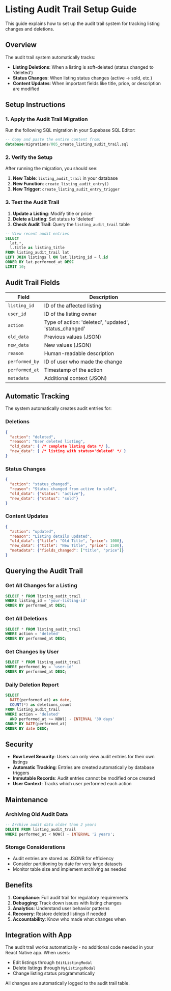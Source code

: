 # Listing Audit Trail Setup Guide

This guide explains how to set up the audit trail system for tracking listing changes and deletions.

## Overview

The audit trail system automatically tracks:
- **Listing Deletions**: When a listing is soft-deleted (status changed to 'deleted')
- **Status Changes**: When listing status changes (active → sold, etc.)
- **Content Updates**: When important fields like title, price, or description are modified

## Setup Instructions

### 1. Apply the Audit Trail Migration

Run the following SQL migration in your Supabase SQL Editor:

```sql
-- Copy and paste the entire content from:
database/migrations/005_create_listing_audit_trail.sql
```

### 2. Verify the Setup

After running the migration, you should see:

1. **New Table**: `listing_audit_trail` in your database
2. **New Function**: `create_listing_audit_entry()`
3. **New Trigger**: `create_listing_audit_entry_trigger`

### 3. Test the Audit Trail

1. **Update a Listing**: Modify title or price
2. **Delete a Listing**: Set status to 'deleted'
3. **Check Audit Trail**: Query the `listing_audit_trail` table

```sql
-- View recent audit entries
SELECT 
  lat.*,
  l.title as listing_title
FROM listing_audit_trail lat
LEFT JOIN listings l ON lat.listing_id = l.id
ORDER BY lat.performed_at DESC
LIMIT 10;
```

## Audit Trail Fields

| Field | Description |
|-------|-------------|
| `listing_id` | ID of the affected listing |
| `user_id` | ID of the listing owner |
| `action` | Type of action: 'deleted', 'updated', 'status_changed' |
| `old_data` | Previous values (JSON) |
| `new_data` | New values (JSON) |
| `reason` | Human-readable description |
| `performed_by` | ID of user who made the change |
| `performed_at` | Timestamp of the action |
| `metadata` | Additional context (JSON) |

## Automatic Tracking

The system automatically creates audit entries for:

### Deletions
```json
{
  "action": "deleted",
  "reason": "User deleted listing",
  "old_data": { /* complete listing data */ },
  "new_data": { /* listing with status='deleted' */ }
}
```

### Status Changes
```json
{
  "action": "status_changed", 
  "reason": "Status changed from active to sold",
  "old_data": {"status": "active"},
  "new_data": {"status": "sold"}
}
```

### Content Updates
```json
{
  "action": "updated",
  "reason": "Listing details updated", 
  "old_data": {"title": "Old Title", "price": 1000},
  "new_data": {"title": "New Title", "price": 1500},
  "metadata": {"fields_changed": ["title", "price"]}
}
```

## Querying the Audit Trail

### Get All Changes for a Listing
```sql
SELECT * FROM listing_audit_trail 
WHERE listing_id = 'your-listing-id'
ORDER BY performed_at DESC;
```

### Get All Deletions
```sql
SELECT * FROM listing_audit_trail 
WHERE action = 'deleted'
ORDER BY performed_at DESC;
```

### Get Changes by User
```sql
SELECT * FROM listing_audit_trail 
WHERE performed_by = 'user-id'
ORDER BY performed_at DESC;
```

### Daily Deletion Report
```sql
SELECT 
  DATE(performed_at) as date,
  COUNT(*) as deletions_count
FROM listing_audit_trail 
WHERE action = 'deleted'
  AND performed_at >= NOW() - INTERVAL '30 days'
GROUP BY DATE(performed_at)
ORDER BY date DESC;
```

## Security

- **Row Level Security**: Users can only view audit entries for their own listings
- **Automatic Tracking**: Entries are created automatically by database triggers
- **Immutable Records**: Audit entries cannot be modified once created
- **User Context**: Tracks which user performed each action

## Maintenance

### Archiving Old Audit Data
```sql
-- Archive audit data older than 2 years
DELETE FROM listing_audit_trail 
WHERE performed_at < NOW() - INTERVAL '2 years';
```

### Storage Considerations
- Audit entries are stored as JSONB for efficiency
- Consider partitioning by date for very large datasets
- Monitor table size and implement archiving as needed

## Benefits

1. **Compliance**: Full audit trail for regulatory requirements
2. **Debugging**: Track down issues with listing changes
3. **Analytics**: Understand user behavior patterns
4. **Recovery**: Restore deleted listings if needed
5. **Accountability**: Know who made what changes when

## Integration with App

The audit trail works automatically - no additional code needed in your React Native app. When users:

- Edit listings through `EditListingModal`
- Delete listings through `MyListingsModal`
- Change listing status programmatically

All changes are automatically logged to the audit trail table.
